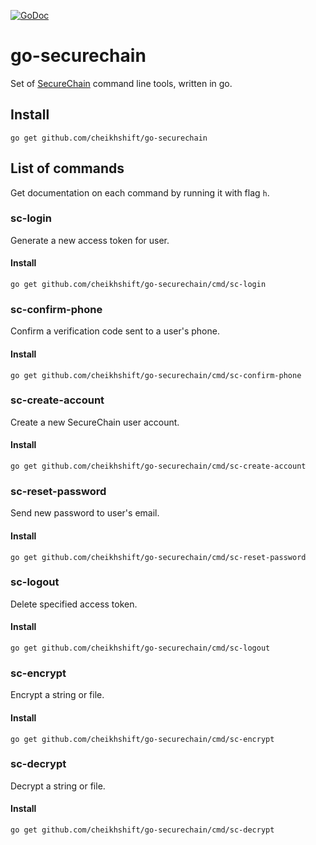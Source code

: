 [![GoDoc](https://godoc.org/github.com/cheikhshift/gos?status.svg)](https://godoc.org/github.com/cheikhshift/gos) 

# go-securechain
Set of [SecureChain](https://sc.gophersauce.com) command line tools, written in go.

## Install

	go get github.com/cheikhshift/go-securechain

## List of commands
Get documentation on each command by running it with flag `h`.

### sc-login
Generate a new access token for user. 

#### Install

	go get github.com/cheikhshift/go-securechain/cmd/sc-login

### sc-confirm-phone
Confirm a verification code sent to a user's phone.

#### Install

	go get github.com/cheikhshift/go-securechain/cmd/sc-confirm-phone

### sc-create-account
Create a new SecureChain user account. 

#### Install

	go get github.com/cheikhshift/go-securechain/cmd/sc-create-account

### sc-reset-password
Send new password to user's email.

#### Install

	go get github.com/cheikhshift/go-securechain/cmd/sc-reset-password

### sc-logout
Delete specified access token.

#### Install

	go get github.com/cheikhshift/go-securechain/cmd/sc-logout

### sc-encrypt
Encrypt a string or file.

#### Install

	go get github.com/cheikhshift/go-securechain/cmd/sc-encrypt

### sc-decrypt
Decrypt a string or file.

#### Install

	go get github.com/cheikhshift/go-securechain/cmd/sc-decrypt


